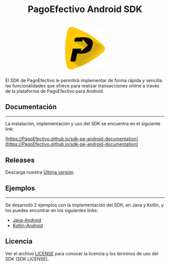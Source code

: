 <h1 align="center">PagoEfectivo Android SDK </h1>

<h1 align="center">
  <a href="https://github.com/PagoEfectivo">
    <img src="assets/pagoefectivo.png" alt="Orbis Mobile Developers" width="25%"></a>
  </a>
</h1>

El SDK de PagoEfectivo le permitirá implementar de forma rápida y sencilla las funcionalidades que ofrece para realizar transacciones online a través de la plataforma de PagoEfectivo para Android.

  ## Documentación
  ---
  La instalación, implementación y uso del SDK se encuentra en el siguiente link:

  [https://PagoEfectivo.github.io/sdk-pe-android-documentation](https://PagoEfectivo.github.io/sdk-pe-android-documentation)

  ## Releases

  Descarga nuestra [Última versión](https://github.com/PagoEfectivo/sdk-pe-android/releases/latest).

  ## Ejemplos
  ---
  Se desarrolló 2 ejemplos con la implementación del SDK, en Java y Kotlin, y los puedes encontrar en los siguientes links:
  - [Java-Android](https://github.com/PagoEfectivo/sdk-pe-android-java-example.git)
  - [Kotlin-Android](https://github.com/PagoEfectivo/sdk-pe-android-kotlin-example.git)

  ## Licencia

  Ver el archivo [LICENSE](LICENSE.md) para conocer la licencia y los términos de uso del SDK (SDK LICENSE).
